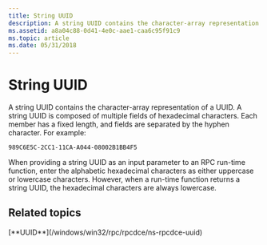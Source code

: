 ```yaml
---
title: String UUID
description: A string UUID contains the character-array representation of a UUID.
ms.assetid: a8a04c88-0d41-4e0c-aae1-caa6c95f91c9
ms.topic: article
ms.date: 05/31/2018
---
```


# String UUID

A string UUID contains the character-array representation of a UUID. A string UUID is composed of multiple fields of hexadecimal characters. Each member has a fixed length, and fields are separated by the hyphen character. For example:

`989C6E5C-2CC1-11CA-A044-08002B1BB4F5`

When providing a string UUID as an input parameter to an RPC run-time function, enter the alphabetic hexadecimal characters as either uppercase or lowercase characters. However, when a run-time function returns a string UUID, the hexadecimal characters are always lowercase.

## Related topics

<dl> <dt>
[**UUID**](/windows/win32/rpc/rpcdce/ns-rpcdce-uuid)
</dt> </dl>

 

 





